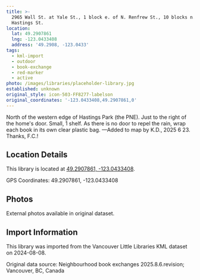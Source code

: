 ```yaml
---
title: >-
  2965 Wall St. at Yale St., 1 block e. of N. Renfrew St., 10 blocks n. of E.
  Hastings St.
location:
  lat: 49.2907861
  lng: -123.0433408
  address: '49.2908, -123.0433'
tags:
  - kml-import
  - outdoor
  - book-exchange
  - red-marker
  - active
photo: /images/libraries/placeholder-library.jpg
established: unknown
original_style: icon-503-FF8277-labelson
original_coordinates: '-123.0433408,49.2907861,0'
---
```

North of the western edge of Hastings Park 
(the PNE).
Just to the right of the home's door.
Small, 1 shelf.
As there is no door to repel the rain, wrap each book in its own clear plastic bag.
—Added to map by K.D., 2025 6 23.  Thanks, F.C.!

## Location Details

This library is located at [49.2907861, -123.0433408](https://www.google.com/maps?q=49.2907861,-123.0433408).

GPS Coordinates: 49.2907861, -123.0433408

## Photos

External photos available in original dataset.

## Import Information

This library was imported from the Vancouver Little Libraries KML dataset on 2024-08-08.

Original data source: Neighbourhood book exchanges 2025.8.6.revision; Vancouver, BC, Canada
